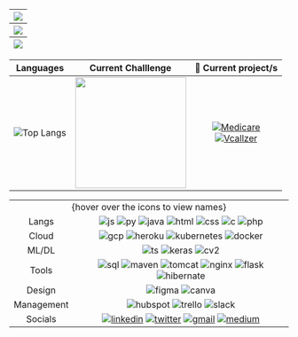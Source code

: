 <table align="center">
<thead>
<tr>
<th style="text-align:center"><img src="https://komarev.com/ghpvc/?username=mazenbassiouni"></th>
</tr>
<tr>
<th style="text-align:center"><img src="https://github-readme-streak-stats.herokuapp.com/?user=mazenbassiouni&theme=tokyonight"></th>
</tr>
<tr>
<th style="text-align:center"><img src="https://github-readme-stats.vercel.app/api?username=mazenbassiouni"></th>
</tr>
</thead>
</table>

| Languages| Current Challlenge| 🔭 Current project/s|
|-----|---------|:--------:|
| ![Top Langs](https://github-readme-stats.vercel.app/api/top-langs/?username=akshitadixit&layout=compact&theme=vision-friendly-dark)<!--&langs_count=6)-->|<img src="https://user-images.githubusercontent.com/56997545/139825802-c7b0f3a0-b97b-4cd2-ab7f-42f16778f656.jpeg" width="200" height="200"/>| [![Medicare](https://github-readme-stats.vercel.app/api/pin/?username=IIITKalyaniFOSC&repo=MediCare-Prime)](https://github.com/IIITKalyaniFOSC/MediCare-Prime) <br/> [![Vcallzer](https://github-readme-stats.vercel.app/api/pin/?username=akshitadixit&repo=VCallZer)](https://github.com/akshitadixit/VCallZer) |


[linkedin-shield]: https://img.shields.io/badge/-LinkedIn-black.svg?style=plastic&logo=linkedin&colorB=darkblue
[linkedin-url]: https://www.linkedin.com/in/akshitadixit/

<table align="center">
<tbody>
  <tr><td colspan="2" align="center">{hover over the icons to view names}</td></tr>
<tr>
<td style="text-align:center">Langs</td>
<td style="text-align:center"><img src="https://img.shields.io/badge/--black?style=for-the-badge&amp;logo=javascript" alt="js" title="JavaScript"> <img src="https://img.shields.io/badge/--black?style=for-the-badge&amp;logo=python" alt="py" title="Python"> <img src="https://img.shields.io/badge/--black?style=for-the-badge&amp;logo=java" alt="java" title="Java"> <img src="https://img.shields.io/badge/--black?style=for-the-badge&amp;logo=html5" alt="html" title="HTML5"> <img src="https://img.shields.io/badge/--black?style=for-the-badge&amp;logo=css3" alt="css" title="CSS3"> <img src="https://img.shields.io/badge/--black?style=for-the-badge&amp;logo=c" alt="c" title="C"> <img src="https://img.shields.io/badge/--black?style=for-the-badge&amp;logo=php" alt="php" title="php"></td>
</tr>
<tr>
<td style="text-align:center">Cloud</td>
<td style="text-align:center"><img src="https://img.shields.io/badge/--black?style=for-the-badge&amp;logo=google-cloud" alt="gcp" title="Google Cloud"> <img src="https://img.shields.io/badge/--black?style=for-the-badge&amp;logo=heroku" alt="heroku" title="Heroku"> <img src="https://img.shields.io/badge/--black?style=for-the-badge&amp;logo=kubernetes" alt="kubernetes" title="Kubernetes"> <img src="https://img.shields.io/badge/--black?style=for-the-badge&amp;logo=docker" alt="docker" title="Docker"></td>
</tr>
<tr>
<td style="text-align:center">ML/DL</td>
<td style="text-align:center"><img src="https://img.shields.io/badge/--black?style=for-the-badge&amp;logo=tensorflow" alt="ts" title="Tensorflow"> <img src="https://img.shields.io/badge/--black?style=for-the-badge&amp;logo=keras" alt="keras" title="Keras"> <img src="https://img.shields.io/badge/--black?style=for-the-badge&amp;logo=opencv" alt="cv2" title="CV2"></td>
</tr>
<tr>
<td style="text-align:center">Tools</td>
<td style="text-align:center"><img src="https://img.shields.io/badge/--black?style=for-the-badge&amp;logo=mysql" alt="sql" title="MySQL"> <img src="https://img.shields.io/badge/--black?style=for-the-badge&amp;logo=apache-maven" alt="maven" title="Apache Maven"> <img src="https://img.shields.io/badge/--black?style=for-the-badge&amp;logo=apache-tomcat" alt="tomcat" title="Apache Tomcat"> <img src="https://img.shields.io/badge/--black?style=for-the-badge&amp;logo=nginx" alt="nginx" title="Nginx"> <img src="https://img.shields.io/badge/--black?style=for-the-badge&amp;logo=flask" alt="flask" title="Flask"> <img src="https://img.shields.io/badge/--black?style=for-the-badge&amp;logo=hibernate" alt="hibernate" title="Hibernate"> </td>
</tr>
<tr>
<td style="text-align:center">Design</td>
<td style="text-align:center"><img src="https://img.shields.io/badge/--black?style=for-the-badge&amp;logo=figma" alt="figma" title="Figma"> <img src="https://img.shields.io/badge/--black?style=for-the-badge&amp;logo=canva" alt="canva" title="Canva"></td>
</tr>
<tr>
<td style="text-align:center">Management</td>
<td style="text-align:center"><img src="https://img.shields.io/badge/--black?style=for-the-badge&amp;logo=hubspot" alt="hubspot" title="Hubspot"> <img src="https://img.shields.io/badge/--black?style=for-the-badge&amp;logo=trello" alt="trello" title="Trello"> <img src="https://img.shields.io/badge/--black?style=for-the-badge&amp;logo=slack" alt="slack" title="Slack"></td>
</tr>
<tr>
<td style="text-align:center">Socials</td>
<td style="text-align:center"><a href="https://linkedin.com/in/akshitadixit"><img src="https://img.shields.io/badge/--black?style=for-the-badge&amp;logo=linkedin" alt="linkedin" title="LinkedIn"></a> <a href="https://twitter.com/plastic96_"><img src="https://img.shields.io/badge/--black?style=for-the-badge&amp;logo=twitter" alt="twitter" title="Twitter"></a> <a href="mailto:akshitadixit.int@gmail.com"><img src="https://img.shields.io/badge/--black?style=for-the-badge&amp;logo=gmail" alt="gmail" title="G-Mail"></a> <a href="https://plastic96.medium.com/"><img src="https://img.shields.io/badge/--black?style=for-the-badge&amp;logo=medium" alt="medium" title="Medium"></a></td>
</tr>
</tbody>
</table>
